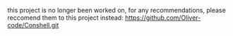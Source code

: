 this project is no longer been worked on, for any recommendations, please reccomend them to this project instead: https://github.com/Oliver-code/Conshell.git
